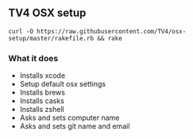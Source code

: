 ## TV4 OSX setup

`curl -O https://raw.githubusercontent.com/TV4/osx-setup/master/rakefile.rb && rake`


### What it does
 - Installs xcode
 - Setup default osx settings
 - Installs brews
 - Installs casks
 - Installs zshell
 - Asks and sets computer name
 - Asks and sets git name and email


